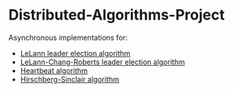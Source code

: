 # Distributed-Algorithms-Project

Asynchronous implementations for:
- [LeLann leader election algorithm](lelann/)
- [LeLann-Chang-Roberts leader election algorithm](lelann-chang-roberts/)
- [Heartbeat algorithm](wave-heartbeat-algorithm/)
- [Hirschberg-Sinclair algorithm](todo)
